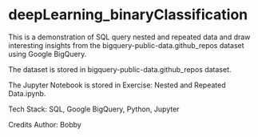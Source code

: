 # deepLearning_binaryClassification

This is a demonstration of SQL query nested and repeated data and draw interesting insights from the bigquery-public-data.github_repos dataset using Google BigQuery.

The dataset is stored in bigquery-public-data.github_repos dataset.

The Jupyter Notebook is stored in Exercise: Nested and Repeated Data.ipynb.

Tech Stack:
SQL, Google BigQuery, Python, Jupyter

Credits
Author: Bobby
